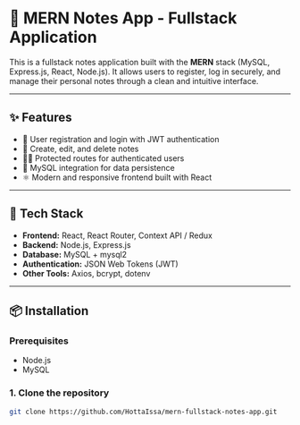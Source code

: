 # 📒 MERN Notes App - Fullstack Application

This is a fullstack notes application built with the **MERN** stack (MySQL, Express.js, React, Node.js). It allows users to register, log in securely, and manage their personal notes through a clean and intuitive interface.

---

## ✨ Features

- 🔐 User registration and login with JWT authentication
- 📝 Create, edit, and delete notes
- 🧑‍💻 Protected routes for authenticated users
- 💾 MySQL integration for data persistence
- ⚛️ Modern and responsive frontend built with React

---

## 🚀 Tech Stack

- **Frontend:** React, React Router, Context API / Redux
- **Backend:** Node.js, Express.js
- **Database:** MySQL + mysql2
- **Authentication:** JSON Web Tokens (JWT)
- **Other Tools:** Axios, bcrypt, dotenv

---

## 📦 Installation

### Prerequisites
- Node.js
- MySQL

### 1. Clone the repository

```bash
git clone https://github.com/HottaIssa/mern-fullstack-notes-app.git